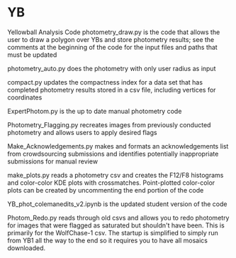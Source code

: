 # YB
Yellowball Analysis Code
photometry_draw.py is the code that allows the user to draw a polygon over YBs and store photometry results; see the comments at the beginning of the code for the input files and paths that must be updated

photometry_auto.py does the photometry with only user radius as input

compact.py updates the compactness index for a data set that has completed photometry results stored in a csv file, including vertices for coordinates

ExpertPhotom.py is the up to date manual photometry code

Photometry_Flagging.py recreates images from previously conducted photometry and allows users to apply desired flags

Make_Acknowledgements.py makes and formats an acknowledgements list from crowdsourcing submissions and identifies potentially inappropriate submissions for manual review

make_plots.py reads a photometry csv and creates the F12/F8 histograms and color-color KDE plots with crossmatches. Point-plotted color-color plots can be created by uncommenting the end portion of the code

YB_phot_colemanedits_v2.ipynb is the updated student version of the code

Photom_Redo.py reads through old csvs and allows you to redo photometry for images that were flagged as saturated but shouldn't have been. This is primarily for the WolfChase-1 csv. The startup is simplified to simply run from YB1 all the way to the end so it requires you to have all mosaics downloaded.
